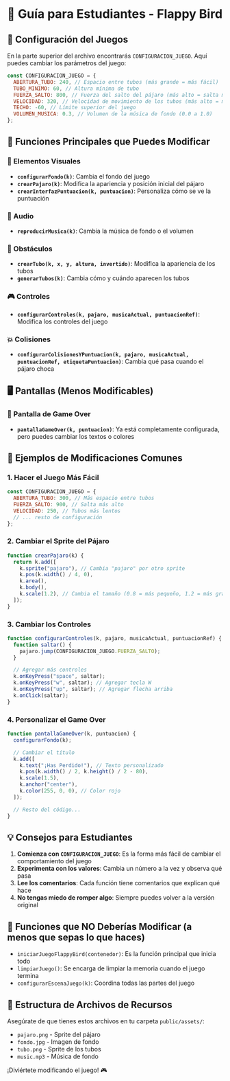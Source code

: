 # 📖 Guía para Estudiantes - Flappy Bird

## 🔧 Configuración del Juegos

En la parte superior del archivo encontrarás `CONFIGURACION_JUEGO`. Aquí puedes cambiar los parámetros del juego:

```javascript
const CONFIGURACION_JUEGO = {
  ABERTURA_TUBO: 240, // Espacio entre tubos (más grande = más fácil)
  TUBO_MINIMO: 60, // Altura mínima de tubo
  FUERZA_SALTO: 800, // Fuerza del salto del pájaro (más alto = salta más)
  VELOCIDAD: 320, // Velocidad de movimiento de los tubos (más alto = más difícil)
  TECHO: -60, // Límite superior del juego
  VOLUMEN_MUSICA: 0.3, // Volumen de la música de fondo (0.0 a 1.0)
};
```

## 📂 Funciones Principales que Puedes Modificar

### 🎨 Elementos Visuales

- **`configurarFondo(k)`**: Cambia el fondo del juego
- **`crearPajaro(k)`**: Modifica la apariencia y posición inicial del pájaro
- **`crearInterfazPuntuacion(k, puntuacion)`**: Personaliza cómo se ve la puntuación

### 🎵 Audio

- **`reproducirMusica(k)`**: Cambia la música de fondo o el volumen

### 🚧 Obstáculos

- **`crearTubo(k, x, y, altura, invertido)`**: Modifica la apariencia de los tubos
- **`generarTubos(k)`**: Cambia cómo y cuándo aparecen los tubos

### 🎮 Controles

- **`configurarControles(k, pajaro, musicaActual, puntuacionRef)`**: Modifica los controles del juego

### 💥 Colisiones

- **`configurarColisionesYPuntuacion(k, pajaro, musicaActual, puntuacionRef, etiquetaPuntuacion)`**: Cambia qué pasa cuando el pájaro choca

## 🖥️ Pantallas (Menos Modificables)

### 🎯 Pantalla de Game Over

- **`pantallaGameOver(k, puntuacion)`**: Ya está completamente configurada, pero puedes cambiar los textos o colores

## 🎯 Ejemplos de Modificaciones Comunes

### 1. Hacer el Juego Más Fácil

```javascript
const CONFIGURACION_JUEGO = {
  ABERTURA_TUBO: 300, // Más espacio entre tubos
  FUERZA_SALTO: 900, // Salta más alto
  VELOCIDAD: 250, // Tubos más lentos
  // ... resto de configuración
};
```

### 2. Cambiar el Sprite del Pájaro

```javascript
function crearPajaro(k) {
  return k.add([
    k.sprite("pajaro"), // Cambia "pajaro" por otro sprite
    k.pos(k.width() / 4, 0),
    k.area(),
    k.body(),
    k.scale(1.2), // Cambia el tamaño (0.8 = más pequeño, 1.2 = más grande)
  ]);
}
```

### 3. Cambiar los Controles

```javascript
function configurarControles(k, pajaro, musicaActual, puntuacionRef) {
  function saltar() {
    pajaro.jump(CONFIGURACION_JUEGO.FUERZA_SALTO);
  }

  // Agregar más controles
  k.onKeyPress("space", saltar);
  k.onKeyPress("w", saltar); // Agregar tecla W
  k.onKeyPress("up", saltar); // Agregar flecha arriba
  k.onClick(saltar);
}
```

### 4. Personalizar el Game Over

```javascript
function pantallaGameOver(k, puntuacion) {
  configurarFondo(k);

  // Cambiar el título
  k.add([
    k.text("¡Has Perdido!"), // Texto personalizado
    k.pos(k.width() / 2, k.height() / 2 - 80),
    k.scale(1.5),
    k.anchor("center"),
    k.color(255, 0, 0), // Color rojo
  ]);

  // Resto del código...
}
```

## 💡 Consejos para Estudiantes

1. **Comienza con `CONFIGURACION_JUEGO`**: Es la forma más fácil de cambiar el comportamiento del juego
2. **Experimenta con los valores**: Cambia un número a la vez y observa qué pasa
3. **Lee los comentarios**: Cada función tiene comentarios que explican qué hace
4. **No tengas miedo de romper algo**: Siempre puedes volver a la versión original

## 🚀 Funciones que NO Deberías Modificar (a menos que sepas lo que haces)

- `iniciarJuegoFlappyBird(contenedor)`: Es la función principal que inicia todo
- `limpiarJuego()`: Se encarga de limpiar la memoria cuando el juego termina
- `configurarEscenaJuego(k)`: Coordina todas las partes del juego

## 📝 Estructura de Archivos de Recursos

Asegúrate de que tienes estos archivos en tu carpeta `public/assets/`:

- `pajaro.png` - Sprite del pájaro
- `fondo.jpg` - Imagen de fondo
- `tubo.png` - Sprite de los tubos
- `music.mp3` - Música de fondo

¡Diviértete modificando el juego! 🎮
